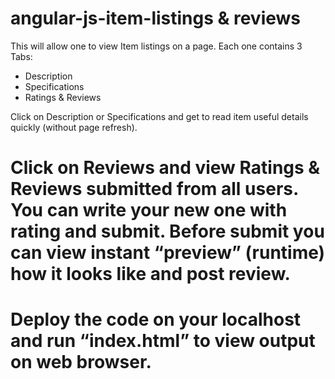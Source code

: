 angular-js-item-listings & reviews
====================================================================================
This will allow one to view Item listings on a page.
Each one contains 3 Tabs:

 - Description
 - Specifications
 - Ratings & Reviews

Click on Description or Specifications and get to read item useful details quickly (without page refresh).

Click on Reviews and view Ratings & Reviews submitted from all users.
You can write your new one with rating and submit. Before submit you can view instant “preview” (runtime) how it looks like and post review.
=======================================================================================

Deploy the code on your localhost and run “index.html” to view output on web browser.
=======
